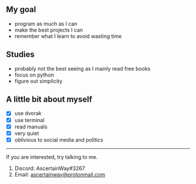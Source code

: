 ## My goal
- program as much as I can
- make the best projects I can
- remember what I learn to avoid wasting time

## Studies
- probably not the best seeing as I mainly read free books
- focus on python
- figure out simplicity

## A little bit about myself

- [x] use dvorak
- [x] use terminal
- [x] read manuals
- [x] very quiet
- [x] oblivious to social media and politics

-------------------

If you are interested, try talking to me.
1. Discord: AscertainWay#3267
2. Email: ascertainway@protonmail.com
